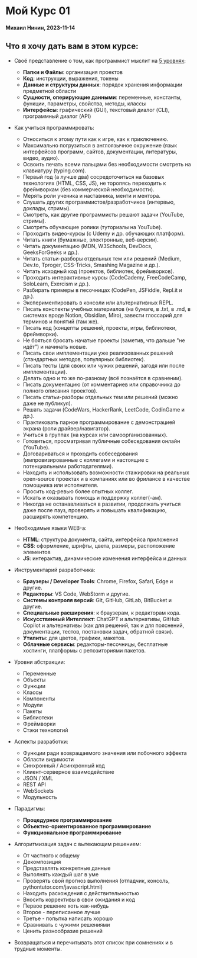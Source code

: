 # Мой Курс 01
#### Михаил Нинин, 2023-11-14

## Что я хочу дать вам в этом курсе:

* Своё представление о том, как программист мыслит на [5 уровнях](articles/five-levels.md): 
  * **Папки и Файлы**: организация проектов
  * **Код**: инструкции, выражения, токены
  * **Данные и структуры данных**: порядок хранения информации предметной области
  * **Сущности, оперирующие данными**: переменные, константы, функции, параметры, свойства, методы, классы
  * **Интерфейсы**: графический (GUI), текстовый диалог (CLI), программный диалог (API)
  
* Как учиться программировать:
  * Относиться к этому пути как к игре, как к приключению.
  * Максимально погрузиться в англоязычное окружение (язык интерфейсов программ, сайтов, документации, литературы, видео, аудио).
  * Освоить печать всеми пальцами без необходимости смотреть на клавиатуру (typing.com).
  * Первый год (а лучше два) сосредоточиться на базовых технологиях (HTML, CSS, JS), не торопясь переходить к фреймворкам (без коммерческой необходимости).
  * Мерять роли ученика и наставника, менти и ментора.
  * Слушать других программистов/разработчиков (интервью, доклады, стримы).
  * Смотреть, как другие программисты решают задачи (YouTube, стримы).
  * Смотреть обучающие ролики (туториалы на YouTube).
  * Проходить видео-курсы (c Udemy и др. обучающих платформ).
  * Читать книги (бумажные, электронные, веб-версии).
  * Читать документацию (MDN, W3Schools, DevDocs, GeeksForGeeks и др.).
  * Читать статьи-разборы отдельных тем или решений (Medium, Dev.to, Tproger, CSS-Tricks, Smashing Magazine и др.).
  * Читать исходный код (проектов, библиотек, фреймворков).
  * Проходить интерактивные курсы (CodeCademy, FreeCodeCamp, SoloLearn, Exercism и др.).
  * Разбирать примеры в песочницах (CodePen, JSFiddle, Repl.it и др.).
  * Экспериментировать в консоли или альтернативных REPL.
  * Писать конспекты учебных материалов (на бумаге, в .txt, в .md, в системах вроде Notion, Obsidian, Miro), завести глоссарий для терминов и понятий (там же).
  * Писать код (концепты решений, проекты, игры, библиотеки, фреймворки).
  * Не бояться бросать начатые проекты (заметив, что дальше "не идёт") и начинать новые.
  * Писать свои имплементации уже реализованных решений (стандартных методов, популярных библиотек).
  * Писать тесты (для своих или чужих решений, загодя или после имплементации).
  * Делать одно и то же по-разному (всё познаётся в сравнении).
  * Писать документацию (от комментариев или справочника до полного описания проектов).
  * Писать статьи-разборы отдельных тем или решений (можно даже не публикуя).
  * Решать задачи (CodeWars, HackerRank, LeetCode, CodinGame и др.).
  * Практиковать парное программирование с демонстрацией экрана (роли драйвер/навигатор).
  * Учиться в группах (на курсах или самоорганизованных).
  * Готовиться, просматривая публичные собеседования онлайн (YouTube).
  * Договариваться и проходить собеседования (импровизированные с коллегами и настоящие с потенциальными работодателями).
  * Находить и использовать возможности стажировки на реальных open-source проектах и в компаниях или во фрилансе в качестве помощника или исполнителя.
  * Просить код-ревью более опытных коллег.
  * Искать и оказывать помощь и поддержку коллег(-ам).
  * Никогда не останавливаться в развитии, продолжать учиться даже после пауз, проверять и повышать квалификацию, расширять компетенцию.

* Необходимые языки WEB-а: 
  * **HTML**: структура документа, сайта, интерфейса приложения
  * **CSS**: оформление, шрифты, цвета, размеры, расположение элементов
  * **JS**: интерактив, динамические изменения интерфейса и данных

* Инструментарий разработчика:
  * **Браузеры / Developer Tools**: Chrome, Firefox, Safari, Edge и другие.
  * **Редакторы**: VS Code, WebStorm и другие.
  * **Системы контроля версий**: Git, GitHub, GitLab, BitBucket и другие.
  * **Специальные расширения**: к браузерам, к редакторам кода.
  * **Искусственный Интеллект**: ChatGPT и альтернативы, GitHub Copilot и альтернативы (как для решений, так и для пояснений, документации, тестов, постановки задач, обратной связи).
  * **Утилиты**: для цветов, графики, макетов.
  * **Облачные сервисы**: редакторы-песочницы, бесплатные хостинги, платформы с репозиториями пакетов.

* Уровни абстракции:
  * Переменные
  * Объекты
  * Функции
  * Классы
  * Компоненты
  * Модули
  * Пакеты
  * Библиотеки
  * Фреймворки
  * Стэки технологий

* Аспекты разработки:
  * Функции ради возвращаемого значения или побочного эффекта
  * Области видимости
  * Синхронный / Асинхронный код
  * Клиент-серверное взаимодействие
  * JSON / XML
  * REST API
  * WebSockets
  * Модульность

* Парадигмы:
  * **Процедурное программирование**
  * **Объектно-ориентированное программирование**
  * **Функциональное программирование**

* Алгоритмизация задач с вытекающим решением:
  * От частного к общему
  * Декомпозиция
  * Представлять конкретные данные
  * Выполнять каждый шаг в уме
  * Проверять свой прогноз выполнения (отладчик, консоль, pythontutor.com/javascript.html)
  * Находить расхождения с действительностью
  * Вносить коррективы в свои ожидания и код
  * Первое решение хоть как-нибудь
  * Второе - переписанное лучше
  * Третье - попытка написать хорошо
  * Сравнивать с чужими решениями
  * Ценить разнообразие решений

* Возвращаться и перечитывать этот список при сомнениях и в трудные моменты.

